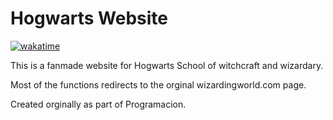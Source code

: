 # Hogwarts Website

[![wakatime](https://wakatime.com/badge/github/ikp-773/Hogwarts.svg)](https://wakatime.com/badge/github/ikp-773/Hogwarts)

This is a fanmade website for Hogwarts School of witchcraft and wizardary.

Most of the functions redirects to the orginal wizardingworld.com page.

Created orginally as part of Programacion.


